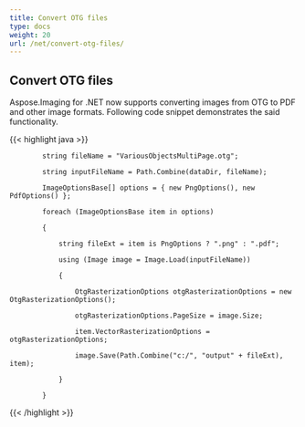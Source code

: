 ```yaml
---
title: Convert OTG files
type: docs
weight: 20
url: /net/convert-otg-files/
---
```


## **Convert OTG files**
Aspose.Imaging for .NET now supports converting images from OTG to PDF and other image formats. Following code snippet demonstrates the said functionality.

{{< highlight java >}}

 			string fileName = "VariousObjectsMultiPage.otg";

            string inputFileName = Path.Combine(dataDir, fileName);

            ImageOptionsBase[] options = { new PngOptions(), new PdfOptions() };

            foreach (ImageOptionsBase item in options)

            {                

                string fileExt = item is PngOptions ? ".png" : ".pdf";                

                using (Image image = Image.Load(inputFileName))

                {

                    OtgRasterizationOptions otgRasterizationOptions = new OtgRasterizationOptions();

                    otgRasterizationOptions.PageSize = image.Size;

                    item.VectorRasterizationOptions = otgRasterizationOptions;

                    image.Save(Path.Combine("c:/", "output" + fileExt), item);

                }

            }

{{< /highlight >}}
